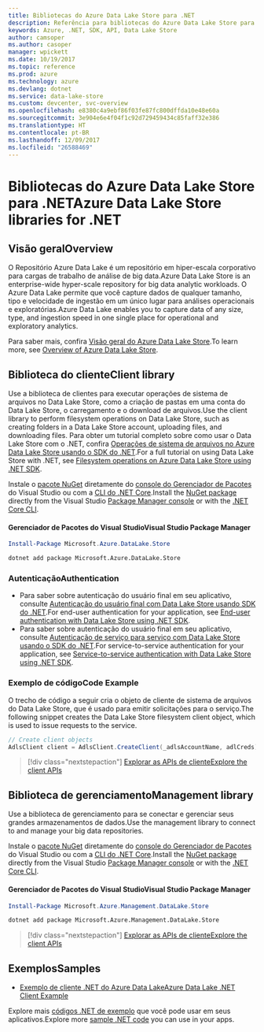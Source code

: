 ```yaml
---
title: Bibliotecas do Azure Data Lake Store para .NET
description: Referência para bibliotecas do Azure Data Lake Store para .NET
keywords: Azure, .NET, SDK, API, Data Lake Store
author: camsoper
ms.author: casoper
manager: wpickett
ms.date: 10/19/2017
ms.topic: reference
ms.prod: azure
ms.technology: azure
ms.devlang: dotnet
ms.service: data-lake-store
ms.custom: devcenter, svc-overview
ms.openlocfilehash: e8380c4a9ebf86f03fe87fc800dffda10e48e60a
ms.sourcegitcommit: 3e904e6e4f04f1c92d729459434c85faff32e386
ms.translationtype: HT
ms.contentlocale: pt-BR
ms.lasthandoff: 12/09/2017
ms.locfileid: "26588469"
---
```

# <a name="azure-data-lake-store-libraries-for-net"></a><span data-ttu-id="3b118-104">Bibliotecas do Azure Data Lake Store para .NET</span><span class="sxs-lookup"><span data-stu-id="3b118-104">Azure Data Lake Store libraries for .NET</span></span>

## <a name="overview"></a><span data-ttu-id="3b118-105">Visão geral</span><span class="sxs-lookup"><span data-stu-id="3b118-105">Overview</span></span>

<span data-ttu-id="3b118-106">O Repositório Azure Data Lake é um repositório em hiper-escala corporativo para cargas de trabalho de análise de big data.</span><span class="sxs-lookup"><span data-stu-id="3b118-106">Azure Data Lake Store is an enterprise-wide hyper-scale repository for big data analytic workloads.</span></span> <span data-ttu-id="3b118-107">O Azure Data Lake permite que você capture dados de qualquer tamanho, tipo e velocidade de ingestão em um único lugar para análises operacionais e exploratórias.</span><span class="sxs-lookup"><span data-stu-id="3b118-107">Azure Data Lake enables you to capture data of any size, type, and ingestion speed in one single place for operational and exploratory analytics.</span></span>

<span data-ttu-id="3b118-108">Para saber mais, confira [Visão geral do Azure Data Lake Store](/azure/data-lake-store/data-lake-store-overview).</span><span class="sxs-lookup"><span data-stu-id="3b118-108">To learn more, see [Overview of Azure Data Lake Store](/azure/data-lake-store/data-lake-store-overview).</span></span>

## <a name="client-library"></a><span data-ttu-id="3b118-109">Biblioteca do cliente</span><span class="sxs-lookup"><span data-stu-id="3b118-109">Client library</span></span>

<span data-ttu-id="3b118-110">Use a biblioteca de clientes para executar operações de sistema de arquivos no Data Lake Store, como a criação de pastas em uma conta do Data Lake Store, o carregamento e o download de arquivos.</span><span class="sxs-lookup"><span data-stu-id="3b118-110">Use the client library to perform filesystem operations on Data Lake Store, such as creating folders in a Data Lake Store account, uploading files, and downloading files.</span></span>  <span data-ttu-id="3b118-111">Para obter um tutorial completo sobre como usar o Data Lake Store com o .NET, confira [Operações de sistema de arquivos no Azure Data Lake Store usando o SDK do .NET](/azure/data-lake-store/data-lake-store-data-operations-net-sdk).</span><span class="sxs-lookup"><span data-stu-id="3b118-111">For a full tutorial on using Data Lake Store with .NET, see [Filesystem operations on Azure Data Lake Store using .NET SDK](/azure/data-lake-store/data-lake-store-data-operations-net-sdk).</span></span>

<span data-ttu-id="3b118-112">Instale o [pacote NuGet](https://www.nuget.org/packages/Microsoft.Azure.Management.DataLake.Store) diretamente do [console do Gerenciador de Pacotes][PackageManager] do Visual Studio ou com a [CLI do .NET Core][DotNetCLI].</span><span class="sxs-lookup"><span data-stu-id="3b118-112">Install the [NuGet package](https://www.nuget.org/packages/Microsoft.Azure.Management.DataLake.Store) directly from the Visual Studio [Package Manager console][PackageManager] or with the [.NET Core CLI][DotNetCLI].</span></span>

#### <a name="visual-studio-package-manager"></a><span data-ttu-id="3b118-113">Gerenciador de Pacotes do Visual Studio</span><span class="sxs-lookup"><span data-stu-id="3b118-113">Visual Studio Package Manager</span></span>

```powershell
Install-Package Microsoft.Azure.DataLake.Store
```

```bash
dotnet add package Microsoft.Azure.DataLake.Store
```
### <a name="authentication"></a><span data-ttu-id="3b118-114">Autenticação</span><span class="sxs-lookup"><span data-stu-id="3b118-114">Authentication</span></span>

* <span data-ttu-id="3b118-115">Para saber sobre autenticação do usuário final em seu aplicativo, consulte [Autenticação do usuário final com Data Lake Store usando SDK do .NET](/azure/data-lake-store/data-lake-store-end-user-authenticate-net-sdk).</span><span class="sxs-lookup"><span data-stu-id="3b118-115">For end-user authentication for your application, see [End-user authentication with Data Lake Store using .NET SDK](/azure/data-lake-store/data-lake-store-end-user-authenticate-net-sdk).</span></span>
* <span data-ttu-id="3b118-116">Para saber sobre autenticação do usuário final em seu aplicativo, consulte [Autenticação de serviço para serviço com Data Lake Store usando o SDK do .NET](/azure/data-lake-store/data-lake-store-service-to-service-authenticate-net-sdk).</span><span class="sxs-lookup"><span data-stu-id="3b118-116">For service-to-service authentication for your application, see [Service-to-service authentication with Data Lake Store using .NET SDK](/azure/data-lake-store/data-lake-store-service-to-service-authenticate-net-sdk).</span></span>

### <a name="code-example"></a><span data-ttu-id="3b118-117">Exemplo de código</span><span class="sxs-lookup"><span data-stu-id="3b118-117">Code Example</span></span>

<span data-ttu-id="3b118-118">O trecho de código a seguir cria o objeto de cliente de sistema de arquivos do Data Lake Store, que é usado para emitir solicitações para o serviço.</span><span class="sxs-lookup"><span data-stu-id="3b118-118">The following snippet creates the Data Lake Store filesystem client object, which is used to issue requests to the service.</span></span>

```csharp
// Create client objects
AdlsClient client = AdlsClient.CreateClient(_adlsAccountName, adlCreds);
```

> [!div class="nextstepaction"]
> [<span data-ttu-id="3b118-119">Explorar as APIs de cliente</span><span class="sxs-lookup"><span data-stu-id="3b118-119">Explore the client APIs</span></span>](/dotnet/api/overview/azure/datalakestore/client)


## <a name="management-library"></a><span data-ttu-id="3b118-120">Biblioteca de gerenciamento</span><span class="sxs-lookup"><span data-stu-id="3b118-120">Management library</span></span>

<span data-ttu-id="3b118-121">Use a biblioteca de gerenciamento para se conectar e gerenciar seus grandes armazenamentos de dados.</span><span class="sxs-lookup"><span data-stu-id="3b118-121">Use the management library to connect to and manage your big data repositories.</span></span>

<span data-ttu-id="3b118-122">Instale o [pacote NuGet](https://www.nuget.org/packages/Microsoft.Azure.Management.DataLake.Store) diretamente do [console do Gerenciador de Pacotes][PackageManager] do Visual Studio ou com a [CLI do .NET Core][DotNetCLI].</span><span class="sxs-lookup"><span data-stu-id="3b118-122">Install the [NuGet package](https://www.nuget.org/packages/Microsoft.Azure.Management.DataLake.Store) directly from the Visual Studio [Package Manager console][PackageManager] or with the [.NET Core CLI][DotNetCLI].</span></span>

#### <a name="visual-studio-package-manager"></a><span data-ttu-id="3b118-123">Gerenciador de Pacotes do Visual Studio</span><span class="sxs-lookup"><span data-stu-id="3b118-123">Visual Studio Package Manager</span></span>

```powershell
Install-Package Microsoft.Azure.Management.DataLake.Store
```

```bash
dotnet add package Microsoft.Azure.Management.DataLake.Store
```

> [!div class="nextstepaction"]
> [<span data-ttu-id="3b118-124">Explorar as APIs de cliente</span><span class="sxs-lookup"><span data-stu-id="3b118-124">Explore the client APIs</span></span>](/dotnet/api/overview/azure/datalakestore/management)


## <a name="samples"></a><span data-ttu-id="3b118-125">Exemplos</span><span class="sxs-lookup"><span data-stu-id="3b118-125">Samples</span></span>

* [<span data-ttu-id="3b118-126">Exemplo de cliente .NET do Azure Data Lake</span><span class="sxs-lookup"><span data-stu-id="3b118-126">Azure Data Lake .NET Client Example</span></span>](https://azure.microsoft.com/en-us/resources/samples/data-lake-dotnet-client/)

<span data-ttu-id="3b118-127">Explore mais [códigos .NET de exemplo](https://azure.microsoft.com/resources/samples/?platform=dotnet) que você pode usar em seus aplicativos.</span><span class="sxs-lookup"><span data-stu-id="3b118-127">Explore more [sample .NET code](https://azure.microsoft.com/resources/samples/?platform=dotnet) you can use in your apps.</span></span>

[PackageManager]: https://docs.microsoft.com/nuget/tools/package-manager-console
[DotNetCLI]: https://docs.microsoft.com/dotnet/core/tools/dotnet-add-package
